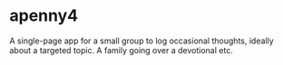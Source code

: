 # apenny4
A single-page app for a small group to log occasional thoughts, ideally about a targeted topic. A family going over a devotional etc.
